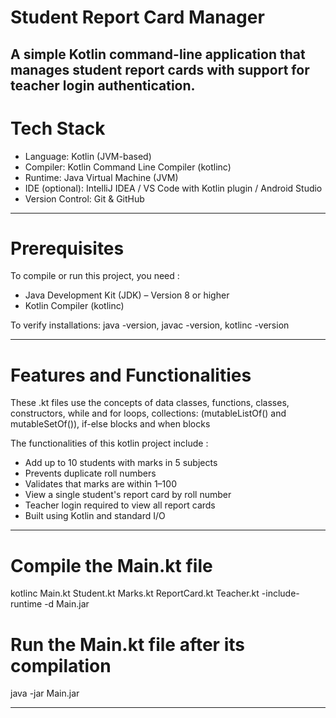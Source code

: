 # Student Report Card Manager

A simple Kotlin command-line application that manages student report cards with support for teacher login authentication.
---

# Tech Stack

- Language: Kotlin (JVM-based)
- Compiler: Kotlin Command Line Compiler (kotlinc)
- Runtime: Java Virtual Machine (JVM)
- IDE (optional): IntelliJ IDEA / VS Code with Kotlin plugin / Android Studio
- Version Control: Git & GitHub

---

# Prerequisites

To compile or run this project, you need :
- Java Development Kit (JDK) – Version 8 or higher 
- Kotlin Compiler (kotlinc)

To verify installations: java -version, javac -version, kotlinc -version

---

# Features and Functionalities

These .kt files use the concepts of data classes, functions, classes, constructors, while and for loops, collections: (mutableListOf() and mutableSetOf()), if-else blocks and when blocks

The functionalities of this kotlin project include :
- Add up to 10 students with marks in 5 subjects
- Prevents duplicate roll numbers
- Validates that marks are within 1–100
- View a single student's report card by roll number
- Teacher login required to view all report cards
- Built using Kotlin and standard I/O

---

# Compile the Main.kt file
kotlinc Main.kt Student.kt Marks.kt ReportCard.kt Teacher.kt -include-runtime -d Main.jar

# Run the Main.kt file after its compilation
java -jar Main.jar

---

